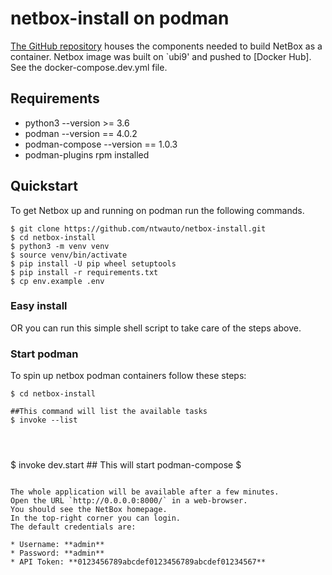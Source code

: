 # netbox-install on podman

[The GitHub repository](netbox-install-github) houses the components needed to build NetBox as a container.
Netbox image was built on `ubi9' and pushed to [Docker Hub]. See the docker-compose.dev.yml file.

## Requirements
- python3 --version >= 3.6
- podman --version == 4.0.2
- podman-compose --version == 1.0.3 
- podman-plugins rpm installed

## Quickstart

To get Netbox up and running on podman run the following commands.

```console
$ git clone https://github.com/ntwauto/netbox-install.git
$ cd netbox-install
$ python3 -m venv venv
$ source venv/bin/activate
$ pip install -U pip wheel setuptools
$ pip install -r requirements.txt
$ cp env.example .env
```

### Easy install

 OR you can run this simple shell script to take care of the steps above.
 
### Start podman

To spin up netbox podman containers follow these steps:

```console
$ cd netbox-install
```
```console
##This command will list the available tasks
$ invoke --list 
```
```bash

```
```console
```
```console
```
$ invoke dev.start ## This will start podman-compose
$
```

The whole application will be available after a few minutes.
Open the URL `http://0.0.0.0:8000/` in a web-browser.
You should see the NetBox homepage.
In the top-right corner you can login.
The default credentials are:

* Username: **admin**
* Password: **admin**
* API Token: **0123456789abcdef0123456789abcdef01234567**
